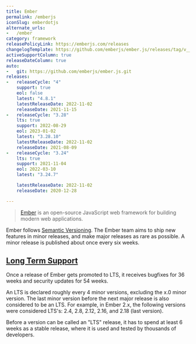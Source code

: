 ```yaml
---
title: Ember
permalink: /emberjs
iconSlug: emberdotjs
alternate_urls:
-   /ember
category: framework
releasePolicyLink: https://emberjs.com/releases
changelogTemplate: https://github.com/emberjs/ember.js/releases/tag/v__LATEST__
activeSupportColumn: true
releaseDateColumn: true
auto:
-   git: https://github.com/emberjs/ember.js.git
releases:
-   releaseCycle: "4"
    support: true
    eol: false
    latest: "4.8.1"
    latestReleaseDate: 2022-11-02
    releaseDate: 2021-11-15
-   releaseCycle: "3.28"
    lts: true
    support: 2022-08-29
    eol: 2023-01-02
    latest: "3.28.10"
    latestReleaseDate: 2022-11-02
    releaseDate: 2021-08-09
-   releaseCycle: "3.24"
    lts: true
    support: 2021-11-04
    eol: 2022-03-10
    latest: "3.24.7"

    latestReleaseDate: 2022-11-02
    releaseDate: 2020-12-28

---
```


> [Ember](https://emberjs.com) is an open-source JavaScript web framework for building modern web applications.

Ember follows [Semantic Versioning](https://semver.org/). The Ember team aims to ship new features in minor releases, and make major releases as rare as possible. A minor release is published about once every six weeks.

## [Long Term Support](https://emberjs.com/releases/lts/)

Once a release of Ember gets promoted to LTS, it receives bugfixes for 36 weeks and security updates for 54 weeks.  

An LTS is declared roughly every 4 minor versions, excluding the x.0 minor version. The last minor version before the next major release is also considered to be an LTS. For example, in Ember 2.x, the following versions were considered LTS's: 2.4, 2.8, 2.12, 2.16, and 2.18 (last version).  

Before a version can be called an "LTS" release, it has to spend at least 6 weeks as a stable release, where it is used and tested by thousands of developers.
